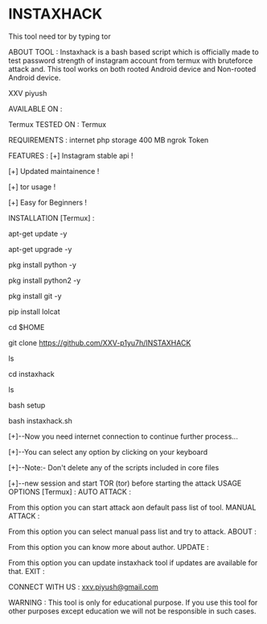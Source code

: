 # INSTAXHACK
This tool need tor by typing tor



ABOUT TOOL :
Instaxhack is a bash based script which is officially made to test password strength of instagram account from termux with bruteforce attack and. This tool works on both rooted Android device and Non-rooted Android device.

XXV piyush 

AVAILABLE ON :

Termux
TESTED ON :
Termux

REQUIREMENTS :
internet
php
storage 400 MB
ngrok Token

FEATURES :
[+] Instagram stable api !

[+] Updated maintainence !

[+] tor usage !

[+] Easy for Beginners !

INSTALLATION [Termux] :


apt-get update -y

apt-get upgrade -y

pkg install python -y

pkg install python2 -y

pkg install git -y

pip install lolcat

cd $HOME

git clone https://github.com/XXV-p1yu7h/INSTAXHACK

ls

cd instaxhack

ls

bash setup

bash instaxhack.sh


[+]--Now you need internet connection to continue further process...

[+]--You can select any option by clicking on your keyboard

[+]--Note:- Don't delete any of the scripts included in core files

[+]--new session and start TOR (tor) before starting the attack
USAGE OPTIONS [Termux] :
AUTO ATTACK :

From this option you can start attack aon default pass list of tool.
MANUAL ATTACK :

From this option you can select manual pass list and try to attack.
ABOUT :

From this option you can know more about author.
UPDATE :

From this option you can update instaxhack tool if updates are available for that.
EXIT :


CONNECT WITH US : xxv.piyush@gmail.com

WARNING :
This tool is only for educational purpose. If you use this tool for other purposes except education we will not be responsible in such cases.
